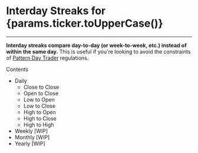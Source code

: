 # Interday Streaks for {params.ticker.toUpperCase()}
-----

**Interday streaks compare day-to-day (or week-to-week, etc.) instead of within the same day.**
This is useful if you're looking to avoid the constraints of [Pattern Day Trader](https://www.investopedia.com/terms/p/patterndaytrader.asp) regulations.

Contents
* Daily
  - Close to Close
  - Open to Close
  - Low to Open
  - Low to Close
  - High to Open
  - High to Close
  - High to High
* Weekly [WIP]
* Monthly [WIP]
* Yearly [WIP]